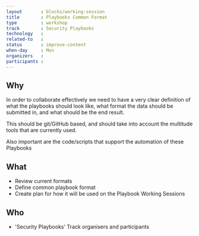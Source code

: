 ```yaml
---
layout       : blocks/working-session
title        : Playbooks Common Format
type         : workshop
track        : Security Playbooks
technology   :
related-to   :
status       : improve-content
when-day     : Mon
organizers   :
participants :
---
```


## Why

In order to collaborate effectively we need to have a very clear definition of what the playbooks should look like,
 what format the data should be submitted in, and  what should be the end result.

This should be git/GitHub based, and should take into account the multitude tools that are currently used.

Also important are the code/scripts that support the automation of these Playbooks

## What

 - Review current formats
 - Define common playbook format
 - Create plan for how it will be used on the Playbook Working Sessions


## Who

 - 'Security Playbooks' Track organisers and participants